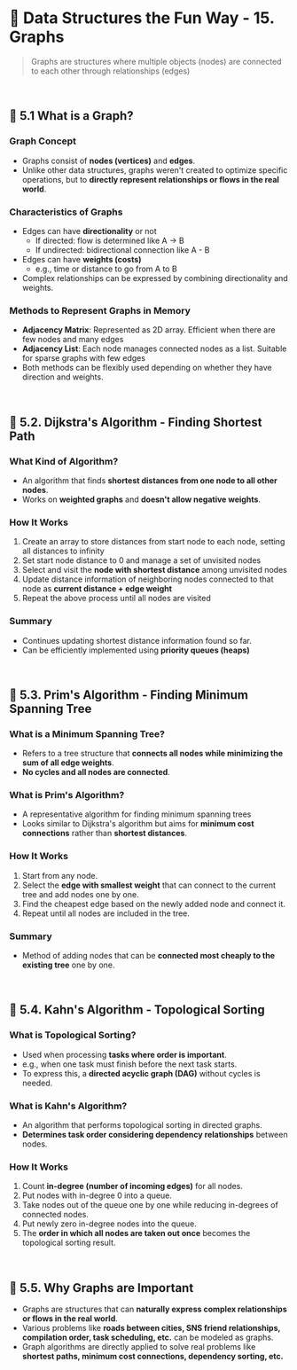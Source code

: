 # 📌 Data Structures the Fun Way - 15. Graphs

> Graphs are structures where multiple objects (nodes) are connected to each other through relationships (edges)

<br/>

## 🔖 5.1 What is a Graph?

### Graph Concept

- Graphs consist of **nodes (vertices)** and **edges**.
- Unlike other data structures, graphs weren't created to optimize specific operations, but to **directly represent relationships or flows in the real world**.

### Characteristics of Graphs

- Edges can have **directionality** or not
  - If directed: flow is determined like A → B
  - If undirected: bidirectional connection like A - B
- Edges can have **weights (costs)**
  - e.g., time or distance to go from A to B
- Complex relationships can be expressed by combining directionality and weights.

### Methods to Represent Graphs in Memory

- **Adjacency Matrix**: Represented as 2D array. Efficient when there are few nodes and many edges
- **Adjacency List**: Each node manages connected nodes as a list. Suitable for sparse graphs with few edges
- Both methods can be flexibly used depending on whether they have direction and weights.

<br/>

## 🔖 5.2. Dijkstra's Algorithm - Finding Shortest Path

### What Kind of Algorithm?

- An algorithm that finds **shortest distances from one node to all other nodes**.
- Works on **weighted graphs** and **doesn't allow negative weights**.

### How It Works

1. Create an array to store distances from start node to each node, setting all distances to infinity
2. Set start node distance to 0 and manage a set of unvisited nodes
3. Select and visit the **node with shortest distance** among unvisited nodes
4. Update distance information of neighboring nodes connected to that node as **current distance + edge weight**
5. Repeat the above process until all nodes are visited

### Summary

- Continues updating shortest distance information found so far.
- Can be efficiently implemented using **priority queues (heaps)**

<br/>

## 🔖 5.3. Prim's Algorithm - Finding Minimum Spanning Tree

### What is a Minimum Spanning Tree?

- Refers to a tree structure that **connects all nodes while minimizing the sum of all edge weights**.
- **No cycles and all nodes are connected**.

### What is Prim's Algorithm?

- A representative algorithm for finding minimum spanning trees
- Looks similar to Dijkstra's algorithm but aims for **minimum cost connections** rather than **shortest distances**.

### How It Works

1. Start from any node.
2. Select the **edge with smallest weight** that can connect to the current tree and add nodes one by one.
3. Find the cheapest edge based on the newly added node and connect it.
4. Repeat until all nodes are included in the tree.

### Summary

- Method of adding nodes that can be **connected most cheaply to the existing tree** one by one.

<br/>

## 🔖 5.4. Kahn's Algorithm - Topological Sorting

### What is Topological Sorting?

- Used when processing **tasks where order is important**.
- e.g., when one task must finish before the next task starts.
- To express this, a **directed acyclic graph (DAG)** without cycles is needed.

### What is Kahn's Algorithm?

- An algorithm that performs topological sorting in directed graphs.
- **Determines task order considering dependency relationships** between nodes.

### How It Works

1. Count **in-degree (number of incoming edges)** for all nodes.
2. Put nodes with in-degree 0 into a queue.
3. Take nodes out of the queue one by one while reducing in-degrees of connected nodes.
4. Put newly zero in-degree nodes into the queue.
5. The **order in which all nodes are taken out once** becomes the topological sorting result.

<br/>

## 🔖 5.5. Why Graphs are Important

- Graphs are structures that can **naturally express complex relationships or flows in the real world**.
- Various problems like **roads between cities, SNS friend relationships, compilation order, task scheduling, etc.** can be modeled as graphs.
- Graph algorithms are directly applied to solve real problems like **shortest paths, minimum cost connections, dependency sorting, etc.**
